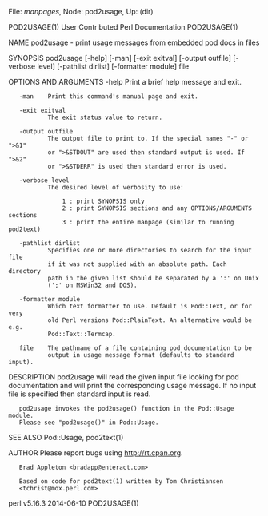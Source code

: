 File: *manpages*,  Node: pod2usage,  Up: (dir)

POD2USAGE(1)          User Contributed Perl Documentation         POD2USAGE(1)



NAME
       pod2usage - print usage messages from embedded pod docs in files

SYNOPSIS
       pod2usage   [-help] [-man] [-exit exitval] [-output outfile] [-verbose
                   level] [-pathlist dirlist] [-formatter module] file

OPTIONS AND ARGUMENTS
       -help   Print a brief help message and exit.

       -man    Print this command's manual page and exit.

       -exit exitval
               The exit status value to return.

       -output outfile
               The output file to print to. If the special names "-" or ">&1"
               or ">&STDOUT" are used then standard output is used. If ">&2"
               or ">&STDERR" is used then standard error is used.

       -verbose level
               The desired level of verbosity to use:

                   1 : print SYNOPSIS only
                   2 : print SYNOPSIS sections and any OPTIONS/ARGUMENTS sections
                   3 : print the entire manpage (similar to running pod2text)

       -pathlist dirlist
               Specifies one or more directories to search for the input file
               if it was not supplied with an absolute path. Each directory
               path in the given list should be separated by a ':' on Unix
               (';' on MSWin32 and DOS).

       -formatter module
               Which text formatter to use. Default is Pod::Text, or for very
               old Perl versions Pod::PlainText. An alternative would be e.g.
               Pod::Text::Termcap.

       file    The pathname of a file containing pod documentation to be
               output in usage message format (defaults to standard input).

DESCRIPTION
       pod2usage will read the given input file looking for pod documentation
       and will print the corresponding usage message.  If no input file is
       specified then standard input is read.

       pod2usage invokes the pod2usage() function in the Pod::Usage module.
       Please see "pod2usage()" in Pod::Usage.

SEE ALSO
       Pod::Usage, pod2text(1)

AUTHOR
       Please report bugs using <http://rt.cpan.org>.

       Brad Appleton <bradapp@enteract.com>

       Based on code for pod2text(1) written by Tom Christiansen
       <tchrist@mox.perl.com>



perl v5.16.3                      2014-06-10                      POD2USAGE(1)
